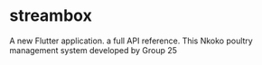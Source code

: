 # streambox

A new Flutter application.
 a full API reference.
This Nkoko poultry management system developed by Group 25
